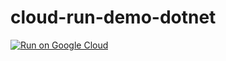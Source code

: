 # cloud-run-demo-dotnet

[![Run on Google Cloud](https://deploy.cloud.run/button.svg)](https://deploy.cloud.run)
